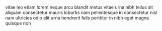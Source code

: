 vitae leo etiam lorem neque arcu blandit metus vitae urna nibh tellus sit
aliquam consectetur mauris lobortis nam pellentesque in consectetur nisl nam
ultricies odio elit urna hendrerit felis porttitor in nibh eget magna quisque
non